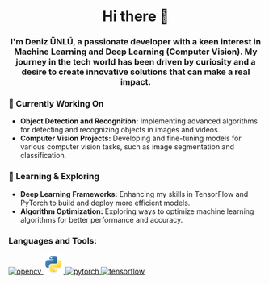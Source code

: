 

<h1 align="center">Hi there 👋</h1>
<h3 align="center">I'm Deniz ÜNLÜ, a passionate developer with a keen interest in Machine Learning and Deep Learning (Computer Vision). My journey in the tech world has been driven by curiosity and a desire to create innovative solutions that can make a real impact.</h3>

<h3 align="left">🔭 Currently Working On</h3>
<ul>
  <li><strong>Object Detection and Recognition:</strong> Implementing advanced algorithms for detecting and recognizing objects in images and videos.</li>
  <li><strong>Computer Vision Projects:</strong> Developing and fine-tuning models for various computer vision tasks, such as image segmentation and classification.</li>
</ul>

<h3 align="left">🌱 Learning & Exploring</h3>
<ul>
  <li><strong>Deep Learning Frameworks:</strong> Enhancing my skills in TensorFlow and PyTorch to build and deploy more efficient models.</li>
  <li><strong>Algorithm Optimization:</strong> Exploring ways to optimize machine learning algorithms for better performance and accuracy.</li>
</ul>

<p align="left">
</p>

<h3 align="left">Languages and Tools:</h3>
<p align="left"> 
  <a href="https://opencv.org/" target="_blank" rel="noreferrer"> 
    <img src="https://www.vectorlogo.zone/logos/opencv/opencv-icon.svg" alt="opencv" width="40" height="40"/> 
  </a> 
  <a href="https://www.python.org" target="_blank" rel="noreferrer"> 
    <img src="https://raw.githubusercontent.com/devicons/devicon/master/icons/python/python-original.svg" alt="python" width="40" height="40"/> 
  </a> 
  <a href="https://pytorch.org/" target="_blank" rel="noreferrer"> 
    <img src="https://www.vectorlogo.zone/logos/pytorch/pytorch-icon.svg" alt="pytorch" width="40" height="40"/> 
  </a> 
  <a href="https://www.tensorflow.org" target="_blank" rel="noreferrer"> 
    <img src="https://www.vectorlogo.zone/logos/tensorflow/tensorflow-icon.svg" alt="tensorflow" width="40" height="40"/> 
  </a> 
</p>
